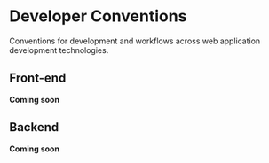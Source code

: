 # Developer Conventions
Conventions for development and workflows across web application development technologies.

## Front-end
__Coming soon__

## Backend
__Coming soon__
